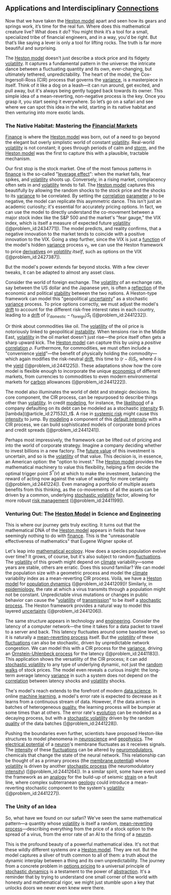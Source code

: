 ## Applications and Interdisciplinary [Connections](@article_id:193345)

Now that we have taken the [Heston model](@article_id:143341) apart and seen how its gears and springs work, it’s time for the real fun. Where does this mathematical creature live? What does it *do*? You might think it’s a tool for a small, specialized tribe of financial engineers, and in a way, you'd be right. But that’s like saying a lever is only a tool for lifting rocks. The truth is far more beautiful and surprising.

The [Heston model](@article_id:143341) doesn't just describe a stock price and its fidgety [volatility](@article_id:266358). It captures a fundamental pattern in the universe: the intricate dance between a fluctuating quantity and its own, ever-changing, but ultimately tethered, unpredictability. The heart of the model, the Cox-Ingersoll-Ross (CIR) process that governs the [variance](@article_id:148683), is a masterpiece in itself. Think of it like a dog on a leash—it can run around, get excited, and pull away, but it's always being gently tugged back towards its owner. This simple idea of a mean-reverting, non-negative process is the key. Once you grasp it, you start seeing it everywhere. So let’s go on a safari and see where we can spot this idea in the wild, starting in its native habitat and then venturing into more exotic lands.

### The Native Habitat: Mastering the [Financial Markets](@article_id:142343)

[Finance](@article_id:144433) is where the [Heston model](@article_id:143341) was born, out of a need to go beyond the elegant but overly simplistic world of constant [volatility](@article_id:266358). Real-world [volatility](@article_id:266358) is not constant; it goes through periods of calm and [storm](@article_id:177242), and the [Heston model](@article_id:143341) was the first to capture this with a plausible, tractable mechanism.

Our first stop is the stock market. One of the most famous patterns in [finance](@article_id:144433) is the so-called "[leverage effect](@article_id:136924)": when the market falls, fear spikes, and [volatility](@article_id:266358) shoots up. Conversely, in a rising market, complacency often sets in and [volatility](@article_id:266358) tends to fall. The [Heston model](@article_id:143341) captures this beautifully by allowing the random shocks to the stock price and the shocks to its [variance](@article_id:148683) to be correlated. By setting the [correlation](@article_id:265479) [parameter](@article_id:174151) $\rho$ to be negative, the model can replicate this asymmetric dance. This isn't just an academic curiosity; it's essential for accurately pricing options. In fact, we can use the model to directly understand the co-movement between a major stock index like the S&P 500 and the market's "fear gauge," the VIX index, which is itself a measure of expected future [volatility](@article_id:266358) ([@problem_id:2434771]). The model predicts, and reality confirms, that a negative innovation to the market tends to coincide with a positive innovation to the VIX. Going a step further, since the VIX is just a [function](@article_id:141001) of the model's hidden [variance](@article_id:148683) process $v_t$, we can use the Heston framework to price [derivatives](@article_id:165970) *on [volatility](@article_id:266358) itself*, such as options on the VIX ([@problem_id:2427387]).

But the model's power extends far beyond stocks. With a few clever tweaks, it can be adapted to almost any asset class.

Consider the world of foreign exchange. The [volatility](@article_id:266358) of an exchange rate, say between the US dollar and the Japanese yen, is often a [reflection](@article_id:161616) of the economic and political [stability](@article_id:142499) between the two nations. A Heston-type framework can model this "geopolitical [uncertainty](@article_id:275351)" as a stochastic [variance](@article_id:148683) process. To price options correctly, we must adjust the model's [drift](@article_id:268312) to account for the different risk-free interest rates in each country, leading to a [drift](@article_id:268312) of $(r_{\text{domestic}} - r_{\text{foreign}}) S_t$ ([@problem_id:2441232]).

Or think about commodities like oil. The [volatility](@article_id:266358) of the oil price is notoriously linked to geopolitical [instability](@article_id:175857). When tensions rise in the Middle East, [volatility](@article_id:266358) in the oil market doesn't just rise—the price itself often gets a sharp upward kick. The [Heston model](@article_id:143341) can capture this by using a *positive* [correlation](@article_id:265479) $\rho$. Furthermore, for commodities, we must often include a "convenience [yield](@article_id:197199)"—the benefit of physically holding the commodity—which again modifies the risk-neutral [drift](@article_id:268312), this time to $(r - \delta) S_t$, where $\delta$ is the [yield](@article_id:197199) ([@problem_id:2441225]). These adaptations show how the core model is flexible enough to incorporate the unique [economics](@article_id:271560) of different markets, from currencies to commodities to even modern environmental markets for [carbon](@article_id:149718) allowances ([@problem_id:2441222]).

The model also illuminates the world of debt and strategic decisions. Its core component, the CIR process, can be repurposed to describe things other than [volatility](@article_id:266358). In credit [modeling](@article_id:268079), for instance, the [likelihood](@article_id:166625) of a company defaulting on its debt can be modeled as a stochastic [intensity](@article_id:167270) $\[lambda](@article_id:271532)_t$. A rise in [systemic risk](@article_id:136203) might cause this [intensity](@article_id:167270) to jump. By [modeling](@article_id:268079) a component of this [default intensity](@article_id:144743) with a CIR process, we can build sophisticated models of corporate bond prices and credit spreads ([@problem_id:2441241]).

Perhaps most impressively, the framework can be lifted out of pricing and into the world of corporate strategy. Imagine a company deciding whether to invest billions in a new factory. The [future value](@article_id:140524) of this investment is uncertain, and so is the [volatility](@article_id:266358) of that value. This decision is, in essence, an American option: the "option to invest." The [Heston model](@article_id:143341) provides the mathematical machinery to value this flexibility, helping a firm decide the optimal trigger point $S^*(v)$ at which to make the investment, balancing the reward of acting now against the value of waiting for more certainty ([@problem_id:2441224]). Even managing a portfolio of multiple assets benefits from this thinking, as the co-movements of all the assets can be driven by a common, underlying [stochastic volatility](@article_id:140302) factor, allowing for more robust [risk management](@article_id:140788) ([@problem_id:2441199]).

### Venturing Out: The [Heston Model](@article_id:143341) in Science and [Engineering](@article_id:275179)

This is where our journey gets truly exciting. It turns out that the mathematical DNA of the [Heston model](@article_id:143341) appears in fields that have seemingly nothing to do with [finance](@article_id:144433). This is the "unreasonable effectiveness of mathematics" that Eugene Wigner spoke of.

Let's leap into [mathematical ecology](@article_id:265165). How does a species population evolve over time? It grows, of course, but it's also subject to random [fluctuations](@article_id:150006). The [volatility](@article_id:266358) of this growth might depend on [climate](@article_id:144739) variability—some years are stable, others are erratic. Does this sound familiar? We can model the population size with a geometric process and model the [climate](@article_id:144739) variability index as a mean-reverting CIR process. Voilà, we have a [Heston model](@article_id:143341) for [population dynamics](@article_id:135858) ([@problem_id:2441209])! Similarly, in [epidemiology](@article_id:140915), the rate at which a virus transmits through a population might not be constant. Unpredictable virus mutations or changes in public behavior can cause the "[volatility](@article_id:266358) of [transmission](@article_id:160528)" to be itself a [stochastic process](@article_id:159008). The Heston framework provides a natural way to model this layered [uncertainty](@article_id:275351) ([@problem_id:2441206]).

The same structure appears in technology and [engineering](@article_id:275179). Consider the latency of a computer network—the time it takes for a data packet to travel to a server and back. This latency fluctuates around some baseline level, so it is naturally a [mean-reverting process](@article_id:274444) itself. But the *[volatility](@article_id:266358)* of these [fluctuations](@article_id:150006) can also be stochastic, driven by unpredictable network congestion. We can model this with a CIR process for the [variance](@article_id:148683), driving an [Ornstein-Uhlenbeck process](@article_id:139553) for the latency ([@problem_id:2441183]). This application shows the versatility of the CIR process; it can add [stochastic volatility](@article_id:140302) to any type of underlying dynamic, not just the [random walks](@article_id:159141) of stock prices. The model even reveals a curious insight: the long-term average latency [variance](@article_id:148683) in such a system does not depend on the [correlation](@article_id:265479) between latency shocks and [volatility](@article_id:266358) shocks.

The's model's reach extends to the forefront of modern [data science](@article_id:139720). In online [machine learning](@article_id:139279), a model's error rate is expected to decrease as it learns from a continuous stream of data. However, if the data arrives in batches of heterogeneous [quality](@article_id:138232), the learning process will be bumpier at some times than at others. The error rate's [evolution](@article_id:143283) can be modeled as a decaying process, but with a [stochastic volatility](@article_id:140302) driven by the random [quality](@article_id:138232) of the data batches ([@problem_id:2441228]).

Pushing the boundaries even further, scientists have proposed Heston-like structures to model phenomena in [neuroscience](@article_id:148534) and [geophysics](@article_id:146848). The [electrical potential](@article_id:271663) of a [neuron](@article_id:147606)'s membrane fluctuates as it receives signals. The [intensity](@article_id:167270) of these [fluctuations](@article_id:150006) can be altered by [neuromodulators](@article_id:165835), chemicals that change the state of the neural network. This relationship can be thought of as a primary process (the [membrane potential](@article_id:150502)) whose [volatility](@article_id:266358) is driven by another [stochastic process](@article_id:159008) (the neuromodulatory [intensity](@article_id:167270)) ([@problem_id:2441264]). In a similar spirit, some have even used the framework as an [analogy](@article_id:149240) for the build-up of seismic [strain](@article_id:157877) on a fault line, where complex subterranean [geology](@article_id:141716) could introduce a mean-reverting stochastic component to the system's [volatility](@article_id:266358) ([@problem_id:2441227]).

### The Unity of an Idea

So, what have we found on our safari? We've seen the same mathematical pattern—a quantity whose [volatility](@article_id:266358) is itself a random, [mean-reverting process](@article_id:274444)—describing everything from the price of a stock option to the spread of a virus, from the error rate of an AI to the firing of a [neuron](@article_id:147606).

This is the profound beauty of a powerful mathematical idea. It's not that these wildly different systems *are* a [Heston model](@article_id:143341). They are not. But the model captures a sliver of truth common to all of them: a truth about the dynamic interplay between a thing and its own unpredictability. The journey from a concrete problem in [options pricing](@article_id:138063) to a universal principle of [stochastic dynamics](@article_id:158944) is a testament to the power of [abstraction](@article_id:180488). It's a reminder that by trying to understand one small corner of the world with honesty and mathematical rigor, we might just stumble upon a key that unlocks doors we never even knew were there.